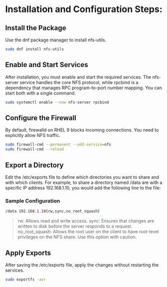 # Installation and Configuration Steps:
## Install the Package
Use the dnf package manager to install nfs-utils.

```bash
sudo dnf install nfs-utils
```

## Enable and Start Services
After installation, you must enable and start the required services. The nfs-server service handles the core NFS protocol, while rpcbind is a dependency that manages RPC program-to-port number mapping. You can start both with a single command.

```bash
sudo systemctl enable --now nfs-server rpcbind
```

## Configure the Firewall
By default, firewalld on RHEL 9 blocks incoming connections. You need to explicitly allow NFS traffic.

```bash
sudo firewall-cmd --permanent --add-service=nfs
sudo firewall-cmd --reload
```

## Export a Directory
Edit the /etc/exports file to define which directories you want to share and with which clients. 
For example, to share a directory named /data are with a specific IP address 192.168.1.10, 
you would add the following line to the file:

### Sample Configuration
```bash
/data 192.168.1.10(rw,sync,no_root_squash)
```

>rw: Allows read and write access.
>sync: Ensures that changes are written to disk before the server responds to a request.
>no_root_squash: Allows the root user on the client to have root-level privileges on the NFS share. Use this option with caution.

## Apply Exports
After saving the /etc/exports file, apply the changes without restarting the services.

```bash
sudo exportfs -avr
```
